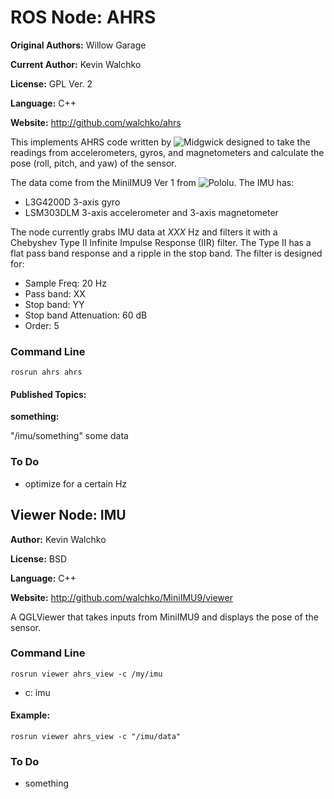 # ROS Node: AHRS

**Original Authors:** Willow Garage

**Current Author:** Kevin Walchko

**License:** GPL Ver. 2

**Language:** C++

**Website:** http://github.com/walchko/ahrs

This implements AHRS code written by ![Midgwick](http://www.github.com) designed to take the
readings from accelerometers, gyros, and magnetometers and calculate the pose (roll,
pitch, and yaw) of the sensor.

The data come from the MiniIMU9 Ver 1 from ![Pololu](http://www.pololu.com). The IMU has:

* L3G4200D 3-axis gyro
* LSM303DLM 3-axis accelerometer and 3-axis magnetometer

The node currently grabs IMU data at *XXX* Hz and filters it with a Chebyshev Type II
Infinite Impulse Response (IIR) filter. The Type II has a flat pass band response and a 
ripple in the stop band. The filter is designed for:

* Sample Freq: 20 Hz
* Pass band: XX
* Stop band: YY
* Stop band Attenuation: 60 dB
* Order: 5


### Command Line

	rosrun ahrs ahrs

#### Published Topics: 
**something:** 

"/imu/something" some data

### To Do

* optimize for a certain Hz

## Viewer Node: IMU

**Author:** Kevin Walchko

**License:** BSD

**Language:** C++

**Website:** http://github.com/walchko/MiniIMU9/viewer

A QGLViewer that takes inputs from MiniIMU9 and displays the pose of the sensor.

### Command Line

	rosrun viewer ahrs_view -c /my/imu

* c: imu

#### Example:

 	rosrun viewer ahrs_view -c "/imu/data"

### To Do

* something

